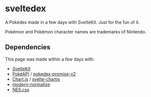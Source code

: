 # sveltedex

A Pokédex made in a few days with SvelteKit. Just for the fun of it.

Pokémon and Pokémon character names are trademarks of Nintendo.

## Dependencies

This page was made within a few days with:

- [SvelteKit](https://kit.svelte.dev/)
- [PokéAPI](https://pokeapi.co/) / [pokedex-promise-v2](https://github.com/PokeAPI/pokedex-promise-v2)
- [Chart.js](https://www.chartjs.org/) / [svelte-chartjs](https://github.com/SauravKanchan/svelte-chartjs)
- [modern-normalize](https://github.com/sindresorhus/modern-normalize)
- [NES.css](https://nostalgic-css.github.io/NES.css/)
